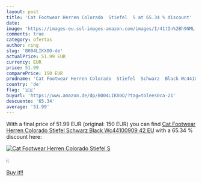 ```yaml
---
layout: post
title: 'Cat Footwear Herren Colorado  Stiefel  S at 65.34 % discount'
date: 
image: 'https://images-eu.ssl-images-amazon.com/images/I/41tIn%2Bh9NML._SL200_.jpg'
comments: true
category: ofertas
author: ring
slug: 'B004LIKX0O-de'
actualPrice: 51.99 EUR
currency: EUR
price: 51.99
comparePrice: 150 EUR
prodname: 'Cat Footwear Herren Colorado  Stiefel  Schwarz  Black Wc44100909   42 EU'
country: 'de'
flag: '🇩🇪'
buyurl: 'https://www.amazon.de/dp/B004LIKX0O/?tag=tolees0ca-21'
descuento: '65.34'
average: '51.99'
---
```


With a final price of 51.99 EUR (original: 150 EUR) you can find [Cat Footwear Herren Colorado  Stiefel  Schwarz  Black Wc44100909   42 EU](https://www.amazon.de/dp/B004LIKX0O/?tag=tolees0ca-21) with a  65.34 % discount here:

[![Cat Footwear Herren Colorado  Stiefel  S](https://images-eu.ssl-images-amazon.com/images/I/41tIn%2Bh9NML._SL200_.jpg)](https://www.amazon.de/dp/B004LIKX0O/?tag=tolees0ca-21)

ℹ️:


[Buy it!!](https://www.amazon.de/dp/B004LIKX0O/?tag=tolees0ca-21)
